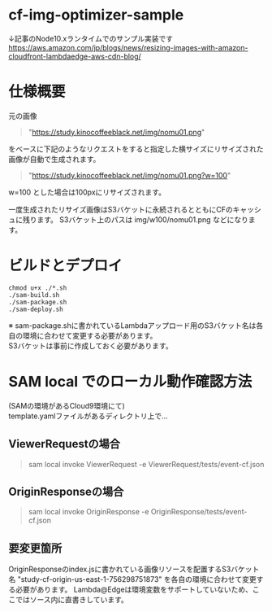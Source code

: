 # cf-img-optimizer-sample

↓記事のNode10.xランタイムでのサンプル実装です
https://aws.amazon.com/jp/blogs/news/resizing-images-with-amazon-cloudfront-lambdaedge-aws-cdn-blog/

# 仕様概要

元の画像
>  "https://study.kinocoffeeblack.net/img/nomu01.png"

をベースに下記のようなリクエストをすると指定した横サイズにリサイズされた画像が自動で生成されます。

> "https://study.kinocoffeeblack.net/img/nomu01.png?w=100"

w=100 とした場合は100pxにリサイズされます。

一度生成されたリサイズ画像はS3バケットに永続されるとともにCFのキャッシュに残ります。
S3バケット上のパスは img/w100/nomu01.png などになります。

# ビルドとデプロイ

```
chmod u+x ./*.sh
./sam-build.sh
./sam-package.sh
./sam-deploy.sh
```

※ sam-package.shに書かれているLambdaアップロード用のS3バケット名は各自の環境に合わせて変更する必要があります。  
S3バケットは事前に作成しておく必要があります。

# SAM local でのローカル動作確認方法

(SAMの環境があるCloud9環境にて)  
template.yamlファイルがあるディレクトリ上で...

## ViewerRequestの場合

> sam local invoke ViewerRequest -e ViewerRequest/tests/event-cf.json

## OriginResponseの場合

> sam local invoke OriginResponse -e OriginResponse/tests/event-cf.json

## 要変更箇所

OriginResponseのindex.jsに書かれている画像リソースを配置するS3バケット名 "study-cf-origin-us-east-1-756298751873" を各自の環境に合わせて変更する必要があります。
Lambda@Edgeは環境変数をサポートしていないため、ここではソース内に直書きしています。